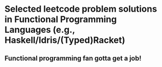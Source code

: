 # Selected leetcode problem solutions in Functional Programming Languages (e.g., Haskell/Idris/(Typed)Racket)

## Functional programming fan gotta get a job!
